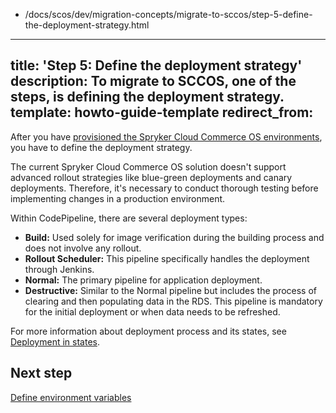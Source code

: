   - /docs/scos/dev/migration-concepts/migrate-to-sccos/step-5-define-the-deployment-strategy.html
---
title: 'Step 5: Define the deployment strategy'
description: To migrate to SCCOS, one of the steps, is defining the deployment strategy.
template: howto-guide-template
redirect_from:
---

After you have [provisioned the Spryker Cloud Commerce OS environments](/docs/scos/dev/migration-concepts/migrate-to-sccos/step-4-provision-the-sccos-environments.html), you have to define the deployment strategy.

The current Spryker Cloud Commerce OS solution doesn't support advanced rollout strategies like blue-green deployments and canary deployments. Therefore, it's necessary to conduct thorough testing before implementing changes in a production environment.

Within CodePipeline, there are several deployment types:

* **Build:** Used solely for image verification during the building process and does not involve any rollout.
* **Rollout Scheduler:** This pipeline specifically handles the deployment through Jenkins.
* **Normal:** The primary pipeline for application deployment.
* **Destructive:** Similar to the Normal pipeline but includes the process of clearing and then populating data in the RDS. This pipeline is mandatory for the initial deployment or when data needs to be refreshed.

For more information about deployment process and its states, see [Deployment in states](/docs/ca/dev/configure-deployment-pipelines/deployment-in-states.html).

## Next step
[Define environment variables](/docs/scos/dev/migration-concepts/migrate-to-sccos/step-6-define-environment-variables.html)
